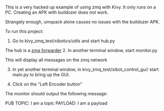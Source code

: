 This is a very hacked up example of using zmq with Kivy. It only runs on a PC. Creating an APK with buildozer does not work.

Strangely enough, umspack alone causes no issues with the buildozer APK.

To run this project:

1. Go to kivy_zmq_test/xibotics/utils and start hub.py

The hub is a [zmq forwarder](http://learning-0mq-with-pyzmq.readthedocs.io/en/latest/pyzmq/devices/forwarder.html) 
2. In another terminal window, start monitor.py

This will display all messages on the zmq network

3. In yet another terminal window, in kivy_zmq_test/xibot_control_gui/ start main.py to bring up the GUI.

4. Click on the "Left Encoder button"

The monitor should output the following message:

PUB TOPIC: I am a topic PAYLOAD: I am a payload